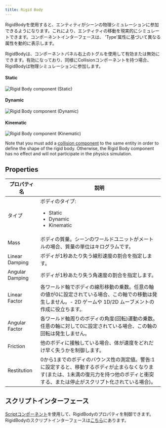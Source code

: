 ```yaml
---
title: Rigid Body
---
```


RigidBodyを使用すると、エンティティがシーンの物理シミュレーションに参加できるようになります。これにより、エンティティの移動を現実的にシミュレートできます。コンポーネントインターフェースは、 'Type'属性に基づいて異なる属性を動的に表示します。

RigidBodyは、コンポーネントパネル右上のトグルを使用して有効または無効にできます。有効になっており、同様にCollisionコンポーネントを持つ場合、RigidBodyは物理シミュレーションに参加します。

#### Static

![Rigid Body component (Static)](/img/user-manual/scenes/components/component-rigid-body-static.png)

#### Dynamic

![Rigid Body component (Dynamic)](/img/user-manual/scenes/components/component-rigid-body-dynamic.png)

#### Kinematic

![Rigid Body component (Kinematic)](/img/user-manual/scenes/components/component-rigid-body-kinematic.png)

Note that you must add a [collision component][4] to the same entity in order to define the shape of the rigid body. Otherwise, the Rigid Body component has no effect and will not participate in the physics simulation.

## Properties

| プロパティ名        | 説明 |
|-----------------|-------------|
| タイプ            | ボディのタイプ:<ul><li>Static</li><li>Dynamic</li><li>Kinematic</li></ul> |
| Mass            | ボディの質量。シーンのワールドユニットがメートルの場合、質量の単位はキログラムです。 |
| Linear Damping  | ボディが1秒あたり失う線形速度の割合を指定します。 |
| Angular Damping | ボディが1秒あたり失う角速度の割合を指定します。 |
| Linear Factor   | 各ワールド軸でボディの線形移動の乗数。任意の軸の値が0に設定されている場合、この軸での移動は発生しません。- 2D ゲームや 1D/2D ムーブメントの作成に役立ちます。 |
| Angular Factor  | 各ワールド軸周りのボディの角度(回転)運動の乗数。任意の軸に対して0に設定されている場合、この軸の回転は発生しません。 |
| Friction        | 他のボディに接触している場合、体が速度をどれだけ早く失うかを制御します。 |
| Restitution     | 0から1までのボディのバウンス性の測定値。警告:1に設定すると、移動するボディが止まらなくなります(または、1未満の復元力を持つ他のボディと衝突する、または停止がスクリプト化されている場合)。 |

## スクリプトインターフェース

[Scriptコンポーネント][5]を使用して、RigidBodyのプロパティを制御できます。RigidBodyのスクリプトインターフェースは[こちら][6]にあります。

[4]: /user-manual/scenes/components/collision/
[5]: /user-manual/scenes/components/script
[6]: https://api.playcanvas.com/engine/classes/RigidBodyComponent.html
